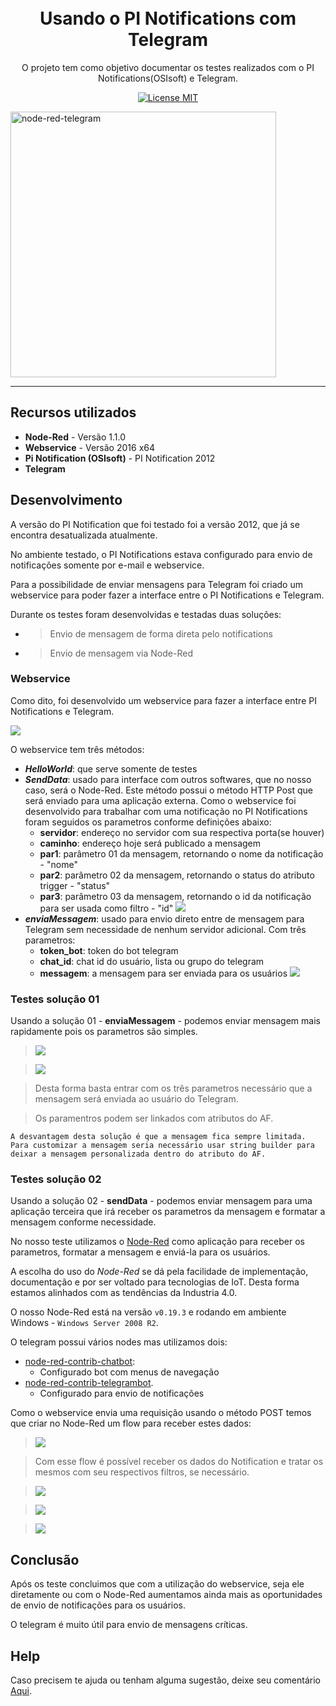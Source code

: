 
<h1 align="center">
<br>
Usando o PI Notifications com Telegram
</h1>

<p align="center">O projeto tem como objetivo documentar os testes realizados com o PI Notifications(OSIsoft) e Telegram.</p>

<p align="center">
  <a href="https://www.apache.org/licenses/LICENSE-2.0">
    <img src="https://img.shields.io/badge/apache-2.0-blue" alt="License MIT">
  </a>
</p>

<div>
  <img src="https://github.com/dedynobre/usando-pinotifications-com-telegram/blob/master/media/exec.gif" alt="node-red-telegram" height="425">
</div>

<hr />

## Recursos utilizados

- **Node-Red** - Versão 1.1.0
- **Webservice** - Versão 2016 x64
- **Pi Notification (OSIsoft)** - PI Notification 2012
- **Telegram**


## Desenvolvimento

A versão do PI Notification que foi testado foi a versão 2012, que já se encontra desatualizada atualmente.

No ambiente testado, o PI Notifications estava configurado para envio de notificações somente por e-mail e webservice.

Para a possibilidade de enviar mensagens para Telegram foi criado um webservice para poder fazer a interface entre o PI Notifications e Telegram.

Durante os testes foram desenvolvidas e testadas duas soluções:

* > Envio de mensagem de forma direta pelo notifications
* > Envio de mensagem via Node-Red

### Webservice

Como dito, foi desenvolvido um webservice para fazer a interface entre PI Notifications e Telegram.

<img src="https://github.com/dedynobre/usando-pinotifications-com-telegram/blob/master/media/img-12.jpg"/></br>

O webservice tem três métodos:

+ **_HelloWorld_**: que serve somente de testes
+ **_SendData_**: usado para interface com outros softwares, que no nosso caso, será o Node-Red. Este método possui o método HTTP Post que será enviado para uma aplicação externa. Como o webservice foi desenvolvido para trabalhar com uma notificação no PI Notifications foram seguidos os parametros conforme definições abaixo:
	- **servidor**: endereço no servidor com sua respectiva porta(se houver)
	- **caminho**: endereço hoje será publicado a mensagem
	- **par1**: parâmetro 01 da mensagem, retornando o nome da notificação - "nome"
	- **par2**: parâmetro 02 da mensagem, retornando o status do atributo trigger - "status"
	- **par3**: parâmetro 03 da mensagem, retornando o id da notificação para ser usada como filtro - "id"
	<img src="https://github.com/dedynobre/usando-pinotifications-com-telegram/blob/master/media/img-13.jpg"/></br>
+ **_enviaMessagem_**: usado para envio direto entre de mensagem para Telegram sem necessidade de nenhum servidor adicional. Com três parametros:
	- **token_bot**: token do bot telegram
	- **chat_id**: chat id do usuário, lista ou grupo do telegram
	- **messagem**: a mensagem para ser enviada para os usuários
	<img src="https://github.com/dedynobre/usando-pinotifications-com-telegram/blob/master/media/img-14.jpg"/></br>

### Testes solução 01

Usando a solução 01 - **enviaMessagem** - podemos enviar mensagem mais rapidamente pois os parametros são simples.

> <img src="https://github.com/dedynobre/usando-pinotifications-com-telegram/blob/master/media/img-06.jpg"/></br>

> <img src="https://github.com/dedynobre/usando-pinotifications-com-telegram/blob/master/media/img-07.jpg"/></br>
	
> Desta forma basta entrar com os três parametros necessário que a mensagem será enviada ao usuário do Telegram.

> Os paramentros podem ser linkados com atributos do AF.

``` A desvantagem desta solução é que a mensagem fica sempre limitada. Para customizar a mensagem seria necessário usar string builder para deixar a mensagem personalizada dentro do atributo do AF. ```


### Testes solução 02

Usando a solução 02 - **sendData** - podemos enviar mensagem para uma aplicação terceira que irá receber os parametros da mensagem e formatar a mensagem conforme necessidade.

No nosso teste utilizamos o [Node-Red](https://nodered.org/) como aplicação para receber os parametros, formatar a mensagem e enviá-la para os usuários.

A escolha do uso do *Node-Red* se dá pela facilidade de implementação, documentação e por ser voltado para tecnologias de IoT. Desta forma estamos alinhados 
com as tendências da Industria 4.0.

O nosso Node-Red está na versão ```v0.19.3``` e rodando em ambiente Windows - ```Windows Server 2008 R2```.

O  telegram possui vários nodes mas utilizamos dois:
+ [node-red-contrib-chatbot](https://flows.nodered.org/node/node-red-contrib-chatbot):
	* Configurado bot com menus de navegação
+ [node-red-contrib-telegrambot](https://flows.nodered.org/node/node-red-contrib-telegrambot).
	* Configurado para envio de notificações 

Como o webservice envia uma requisição usando o método POST temos que criar no Node-Red um flow para receber estes dados:

> <img src="https://github.com/dedynobre/usando-pinotifications-com-telegram/blob/master/media/img-16.jpg"/></br>

> Com esse flow é possível receber os dados do Notification e tratar os mesmos com seu respectivos filtros, se necessário.

> <img src="https://github.com/dedynobre/usando-pinotifications-com-telegram/blob/master/media/img-01.jpg"/></br>

> <img src="https://github.com/dedynobre/usando-pinotifications-com-telegram/blob/master/media/img-05.jpg"/></br>

> <img src="https://github.com/dedynobre/usando-pinotifications-com-telegram/blob/master/media/img-08.jpg"/></br>



## Conclusão

Após os teste concluimos que com a utilização do webservice, seja ele diretamente ou com o Node-Red aumentamos ainda mais as oportunidades de envio de notificações para os usuários.

O telegram é muito útil para envio de mensagens críticas.



## Help

Caso precisem te ajuda ou tenham alguma sugestão, deixe seu comentário [Aqui](https://github.com/dedynobre/usando-pinotifications-com-telegram/issues).